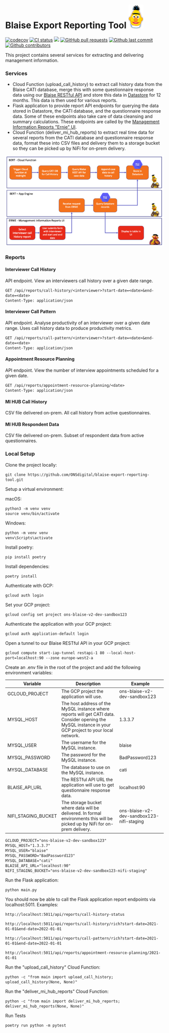 # Blaise Export Reporting Tool ![Ernie](.github/bert.png)

[![codecov](https://codecov.io/gh/ONSdigital/blaise-export-reporting-tool/branch/main/graph/badge.svg)](https://codecov.io/gh/ONSdigital/blaise-export-reporting-tool)
[![CI status](https://github.com/ONSdigital/blaise-export-reporting-tool/workflows/Test%20coverage%20report/badge.svg)](https://github.com/ONSdigital/blaise-export-reporting-tool/workflows/Test%20coverage%20report/badge.svg)
<img src="https://img.shields.io/github/release/ONSdigital/blaise-export-reporting-tool.svg?style=flat-square">
[![GitHub pull requests](https://img.shields.io/github/issues-pr-raw/ONSdigital/blaise-export-reporting-tool.svg)](https://github.com/ONSdigital/blaise-export-reporting-tool/pulls)
[![Github last commit](https://img.shields.io/github/last-commit/ONSdigital/blaise-export-reporting-tool.svg)](https://github.com/ONSdigital/blaise-export-reporting-tool/commits)
[![Github contributors](https://img.shields.io/github/contributors/ONSdigital/blaise-export-reporting-tool.svg)](https://github.com/ONSdigital/blaise-export-reporting-tool/graphs/contributors)

This project contains several services for extracting and delivering management information.

### Services

- Cloud Function (upload_call_history) to extract call history data from the Blaise CATI database, merge this with some
  questionnaire response data using our [Blaise RESTful API](https://github.com/ONSdigital/blaise-api-rest) and store
  this data in [Datastore](https://cloud.google.com/datastore/docs/) for 12 months. This data is then used for various
  reports.
- Flask application to provide report API endpoints for querying the data stored in Datastore, the CATI database, and
  the questionnaire response data. Some of these endpoints also take care of data cleansing and summary calculations.
  These endpoints are called by
  the [Management Information Reports "Ernie" UI](https://github.com/ONSdigital/blaise-management-information-reports).
- Cloud Function (deliver_mi_hub_reports) to extract real time data for several reports from the CATI database and
  questionnaire response data, format these into CSV files and delivery them to a storage bucket so they can be picked
  up by NiFi for on-prem delivery.

![Flow](.github/bert-ernie-flow.png)

### Reports

#### Interviewer Call History

API endpoint. View an interviewers call history over a given date range.

```http request
GET /api/reports/call-history/<interviewer>?start-date=<date>&end-date=<date>
Content-Type: application/json
```

#### Interviewer Call Pattern

API endpoint. Analyse productivity of an interviewer over a given date range. Uses call history data to produce
productivity metrics.

```http request
GET /api/reports/call-pattern/<interviewer>?start-date=<date>&end-date=<date>
Content-Type: application/json
```

#### Appointment Resource Planning

API endpoint. View the number of interview appointments scheduled for a given date.

```http request
GET /api/reports/appointment-resource-planning/<date>
Content-Type: application/json
```

#### MI HUB Call History

CSV file delivered on-prem. All call history from active questionnaires.

#### MI HUB Respondent Data

CSV file delivered on-prem. Subset of respondent data from active questionnaires.

### Local Setup

Clone the project locally:

```shell
git clone https://github.com/ONSdigital/blaise-export-reporting-tool.git
```

Setup a virtual environment:

macOS:
```shell
python3 -m venv venv  
source venv/bin/activate
```
Windows:
```shell
python -m venv venv  
venv\Scripts\activate
```

Install poetry:
```shell
pip install poetry
```

Install dependencies:
```shell
poetry install
```

Authenticate with GCP:
```shell
gcloud auth login
```

Set your GCP project:
```shell
gcloud config set project ons-blaise-v2-dev-sandbox123
```

Authenticate the application with your GCP project:
```shell
gcloud auth application-default login
```

Open a tunnel to our Blaise RESTful API in your GCP project:
```shell
gcloud compute start-iap-tunnel restapi-1 80 --local-host-port=localhost:90 --zone europe-west2-a
```

Create an .env file in the root of the project and add the following environment variables:

| Variable | Description | Example |
| --- | --- | --- |
| GCLOUD_PROJECT | The GCP project the application will use. | ons-blaise-v2-dev-sandbox123 |
| MYSQL_HOST | The host address of the MySQL instance where reports will get CATI data. Consider opening the MySQL instance in your GCP project to your local network. | 1.3.3.7 |
| MYSQL_USER | The username for the MySQL instance. | blaise |
| MYSQL_PASSWORD | The password for the MySQL instance. | BadPassword123 |
| MYSQL_DATABASE | The database to use on the MySQL instance. | cati |
| BLAISE_API_URL | The RESTful API URL the application will use to get questionnaire response data. | localhost:90 |
| NIFI_STAGING_BUCKET | The storage bucket where data will be delivered. In formal environments this will be picked up by NiFi for on-prem delivery. | ons-blaise-v2-dev-sandbox123-nifi-staging |

```shell
GCLOUD_PROJECT="ons-blaise-v2-dev-sandbox123"
MYSQL_HOST="1.3.3.7"
MYSQL_USER="blaise"
MYSQL_PASSWORD="BadPassword123"
MYSQL_DATABASE="cati"
BLAISE_API_URL="localhost:90"
NIFI_STAGING_BUCKET="ons-blaise-v2-dev-sandbox123-nifi-staging"
```

Run the Flask application:

```shell
python main.py
```

You should now be able to call the Flask application report endpoints via localhost:5011. Examples:

```http
http://localhost:5011/api/reports/call-history-status
```

```http
http://localhost:5011/api/reports/call-history/rich?start-date=2021-01-01&end-date=2022-01-01
```

```http
http://localhost:5011/api/reports/call-pattern/rich?start-date=2021-01-01&end-date=2022-01-01
```

```http
http://localhost:5011/api/reports/appointment-resource-planning/2021-01-01
```

Run the "upload_call_history" Cloud Function:

```shell
python -c "from main import upload_call_history; upload_call_history(None, None)"
```

Run the "deliver_mi_hub_reports" Cloud Function:

```shell
python -c "from main import deliver_mi_hub_reports; deliver_mi_hub_reports(None, None)"
```

Run Tests

```shell
poetry run python -m pytest
```
